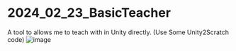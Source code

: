 # 2024_02_23_BasicTeacher
A tool to allows me to teach with in Unity directly. (Use Some Unity2Scratch code)
![image](https://github.com/EloiStree/2024_02_23_BasicTeacher/assets/20149493/95bf6102-0d18-409b-aea2-08cee82e0d1b)
